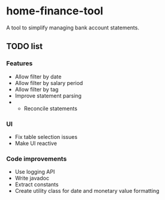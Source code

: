 # home-finance-tool

A tool to simplify managing bank account statements.

## TODO list

### Features
* Allow filter by date
* Allow filter by salary period
* Allow filter by tag
* Improve statement parsing
* * Reconcile statements

### UI
* Fix table selection issues
* Make UI reactive

### Code improvements
* Use logging API
* Write javadoc
* Extract constants
* Create utility class for date and monetary value formatting
